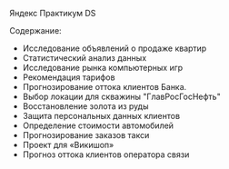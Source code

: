 Яндекс Практикум DS

Содержание:
* Исследование объявлений о продаже квартир 
* Статистический анализ данных
*  Исследование рынка компьютерных игр
* Рекомендация тарифов 
* Прогнозирование оттока клиентов Банка.
* Выбор локации для скважины "ГлавРосГосНефть" 
* Восстановление золота из руды 
* Защита персональных данных клиентов 
* Определение стоимости автомобилей 
* Прогнозирование заказов такси
* Проект для «Викишоп»
* Прогноз оттока клиентов оператора связи

